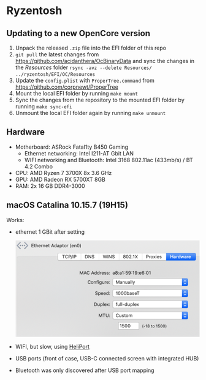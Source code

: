# Ryzentosh

## Updating to a new OpenCore version
1. Unpack the released `.zip` file into the EFI folder of this repo
1. `git pull` the latest changes from https://github.com/acidanthera/OcBinaryData and sync the changes in the _Resources_ folder `rsync -avz --delete Resources/ ../ryzentosh/EFI/OC/Resources`
1. Update the `config.plist` with `ProperTree.command` from https://github.com/corpnewt/ProperTree
1. Mount the local EFI folder by running `make mount`
1. Sync the changes from the repository to the mounted EFI folder by running `make sync-efi`
1. Unmount the local EFI folder again by running `make unmount`


## Hardware
- Motherboard: ASRock Fatal1ty B450 Gaming
    - Ethernet networking: Intel I211-AT Gbit LAN
    - WIFI networking and Bluetooth: Intel 3168 802.11ac (433mb/s) / BT 4.2 Combo
- CPU: AMD Ryzen 7 3700X 8x 3.6 GHz
- GPU: AMD Radeon RX 5700XT 8GB
- RAM: 2x 16 GB DDR4-3000

## macOS Catalina 10.15.7 (19H15)
Works:
- ethernet 1 GBit after setting

  ![ethernet configuration](resources/images/ethernet-config.png)

- WIFI, but slow, using [HeliPort](https://openintelwireless.github.io/HeliPort/#chat)
- USB ports (front of case, USB-C connected screen with integrated HUB)
- Bluetooth was only discovered after USB port mapping

